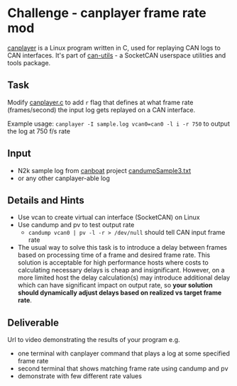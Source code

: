Challenge - canplayer frame rate mod
=====

[canplayer](https://github.com/linux-can/can-utils/blob/master/canplayer.c) is a Linux program written in C, used for replaying CAN logs to CAN interfaces. It's part of [can-utils](https://github.com/linux-can/can-utils) - a SocketCAN userspace utilities and tools package.

Task
-----
Modify [canplayer.c](https://github.com/linux-can/can-utils/blob/master/canplayer.c) to add `r` flag that defines at what frame rate (frames/second) the input log gets replayed on a CAN interface.

Example usage:
`canplayer -I sample.log vcan0=can0 -l i -r 750` to output the log at 750 f/s rate

Input
-----
 - N2k sample log from [canboat](https://github.com/canboat/canboat) project [candumpSample3.txt](https://github.com/canboat/canboat/blob/master/samples/candumpSample3.txt)
 - or any other canplayer-able log

Details and Hints
-----
 - Use vcan to create virtual can interface (SocketCAN) on Linux
 - Use candump and pv to test output rate
   - `candump vcan0 | pv -l -r > /dev/null` should tell CAN input frame rate
 - The usual way to solve this task is to introduce a delay between frames based on processing time of a frame and desired frame rate. This solution is acceptable for high performance hosts where costs to calculating necessary delays is cheap and insignificant. However, on a more limited host the delay calculation(s) may introduce additional delay which can have significant impact on output rate, so **your solution should dynamically adjust delays based on realized vs target frame rate**.

Deliverable
-----
Url to video demonstrating the results of your program
e.g.
- one terminal with canplayer command that plays a log at some specified frame rate
- second terminal that shows matching frame rate using candump and pv
- demonstrate with few different rate values
